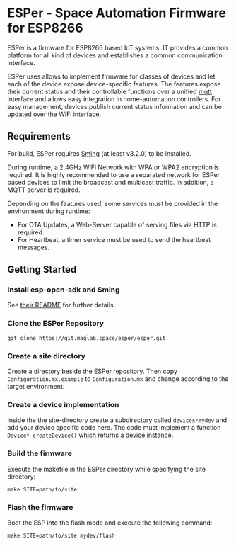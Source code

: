 # ESPer - Space Automation Firmware for ESP8266

ESPer is a firmware for ESP8266 based IoT systems.
IT provides a common platform for all kind of devices and establishes a common communication interface.

ESPer uses allows to implement firmware for classes of devices and let each of the device expose device-specific features.
The features expose their current status and their controllable functions over a unified [mqtt](http://mqtt.org/) interface and allows easy integration in home-automation controllers.
For easy management, devices publish current status information and can be updated over the WiFi interface.


## Requirements

For build, ESPer requires [Sming](https://github.com/SmingHub/Sming) (at least v3.2.0) to be installed.

During runtime, a 2.4GHz WiFi Network with WPA or WPA2 encryption is required.
It is highly recommended to use a separated network for ESPer based devices to limit the broadcast and multicast traffic.
In addition, a MQTT server is required.

Depending on the features used, some services must be provided in the environment during runtime:
* For OTA Updates, a Web-Server capable of serving files via HTTP is required.
* For Heartbeat, a timer service must be used to send the heartbeat messages.


## Getting Started

### Install esp-open-sdk and Sming
See [their README](https://github.com/SmingHub/Sming/blob/develop/Readme.md) for further details.

### Clone the ESPer Repository
~~~~
git clone https://git.maglab.space/esper/esper.git
~~~~

### Create a site directory
Create a directory beside the ESPer repository.
Then copy `Configuration.mx.example` to `Configuration.mk` and change according to the target environment.

### Create a device implementation
Inside the the site-directory create a subdirectory called `devices/mydev` and add your device specific code here.
The code must implement a function `Device* createDevice()` which returns a device instance.

### Build the firmware
Execute the makefile in the ESPer directory while specifying the site directory:
~~~~
make SITE=path/to/site
~~~~

### Flash the firmware
Boot the ESP into the flash mode and execute the following command:
~~~~
make SITE=path/to/site mydev/flash
~~~~
